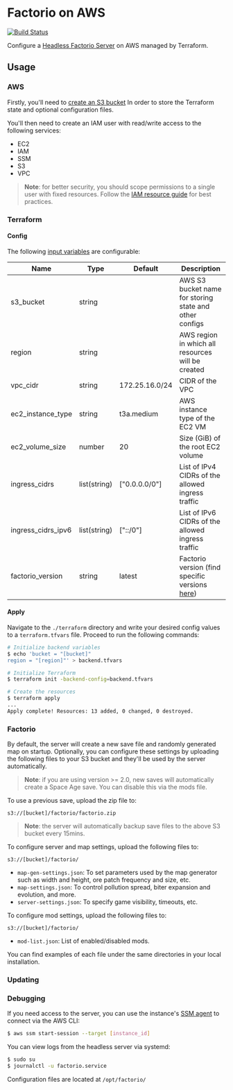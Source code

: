 # Factorio on AWS
[![Build Status](https://github.com/loshz/factorio-aws/workflows/ci/badge.svg)](https://github.com/loshz/factorio-aws/actions)

Configure a [Headless Factorio Server](https://wiki.factorio.com/Multiplayer#Dedicated.2FHeadless_server) on AWS managed by Terraform.

## Usage

### AWS
Firstly, you'll need to [create an S3 bucket](https://docs.aws.amazon.com/AmazonS3/latest/userguide/create-bucket-overview.html) In order to store the Terraform state and optional configuration files.

You'll then need to create an IAM user with read/write access to the following services:
- EC2
- IAM
- SSM
- S3
- VPC

> **Note**: for better security, you should scope permissions to a single user with fixed resources. Follow the [IAM resource guide](https://docs.aws.amazon.com/IAM/latest/UserGuide/access_policies.html) for best practices.

### Terraform

#### Config
The following [input variables](https://www.terraform.io/language/values/variables) are configurable:

| Name | Type | Default | Description |
|---|---|---|---|
| s3_bucket | string || AWS S3 bucket name for storing state and other configs |
| region | string || AWS region in which all resources will be created |
| vpc_cidr | string | 172.25.16.0/24 | CIDR of the VPC |
| ec2_instance_type | string | t3a.medium | AWS instance type of the EC2 VM |
| ec2_volume_size | number | 20 | Size (GiB) of the root EC2 volume |
| ingress_cidrs | list(string) | ["0.0.0.0/0"] | List of IPv4 CIDRs of the allowed ingress traffic |
| ingress_cidrs_ipv6 | list(string) | ["::/0"] | List of IPv6 CIDRs of the allowed ingress traffic |
| factorio_version | string | latest | Factorio version (find specific versions [here](https://factorio.com/download)) |

#### Apply
Navigate to the `./terraform` directory and write your desired config values to a `terraform.tfvars` file. Proceed to run the following commands:
```bash
# Initialize backend variables
$ echo 'bucket = "[bucket]"
region = "[region]"' > backend.tfvars

# Initialize Terraform
$ terraform init -backend-config=backend.tfvars

# Create the resources
$ terraform apply
...
Apply complete! Resources: 13 added, 0 changed, 0 destroyed.
```

### Factorio
By default, the server will create a new save file and randomly generated map on startup. Optionally, you can configure these settings by uploading the following files to your S3 bucket and they'll be used by the server automatically.
> **Note**: if you are using version >= 2.0, new saves will automatically create a Space Age save. You can disable this via the mods file.

To use a previous save, upload the zip file to:
```
s3://[bucket]/factorio/factorio.zip
```
> **Note**: the server will automatically backup save files to the above S3 bucket every 15mins. 

To configure server and map settings, upload the following files to:
```
s3://[bucket]/factorio/
```
- `map-gen-settings.json`: To set parameters used by the map generator such as width and height, ore patch frequency and size, etc.
- `map-settings.json`: To control pollution spread, biter expansion and evolution, and more.
- `server-settings.json`: To specify game visibility, timeouts, etc.

To configure mod settings, upload the following files to:
```
s3://[bucket]/factorio/
```
- `mod-list.json`: List of enabled/disabled mods.

You can find examples of each file under the same directories in your local installation.

### Updating


### Debugging
If you need access to the server, you can use the instance's [SSM agent](https://docs.aws.amazon.com/systems-manager/latest/userguide/prereqs-ssm-agent.html) to connect via the AWS CLI:
```bash
$ aws ssm start-session --target [instance_id]
```
You can view logs from the headless server via systemd:
```bash
$ sudo su
$ journalctl -u factorio.service
```

Configuration files are located at `/opt/factorio/`
